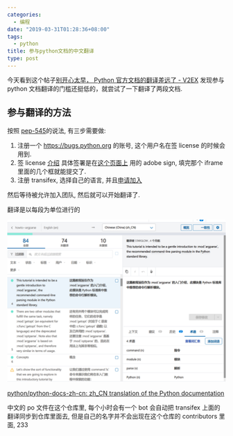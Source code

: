 ```yaml
---
categories:
  - 编程
date: "2019-03-31T01:28:36+08:00"
tags:
  - python
title: 参与python文档的中文翻译
type: post
---
```


今天看到这个帖子[别开心太早， Python 官方文档的翻译差远了 - V2EX](https://www.v2ex.com/t/550164) 发现参与 python 文档翻译的门槛还挺低的，就尝试了一下翻译了两段文档.

## 参与翻译的方法

<!-- more -->

按照 [pep-545](https://www.python.org/dev/peps/pep-0545/)的说法, 有三步需要做:

1. 注册一个 <https://bugs.python.org> 的账号, 这个用户名在签 license 的时候会用到.
2. 签 license [介绍](https://www.python.org/psf/contrib/) 具体签署是在[这个页面上](https://www.python.org/psf/contrib/contrib-form/) 用的 adobe sign, 填完那个 iframe 里面的几个框就能提交了.
3. 注册 transifex, 选择自己的语言, 并且[申请加入](https://www.transifex.com/python-doc/python-newest/)

然后等待被允许加入团队, 然后就可以开始翻译了.

翻译是以每段为单位进行的

![](/static/bd69bf14ly1g1l2x2j9x2j20yh0po7fd.jpg)

[python/python-docs-zh-cn: zh_CN translation of the Python documentation](https://github.com/python/python-docs-zh-cn)

中文的 po 文件在这个仓库里, 每个小时会有一个 bot 会自动把 transifex 上面的翻译同步到仓库里面去, 但是自己的名字并不会出现在这个仓库的 contributors 里面, 233
